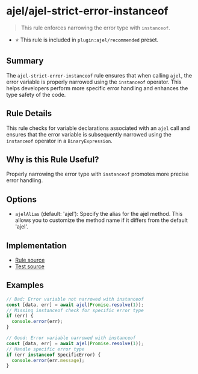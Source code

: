 # ajel/ajel-strict-error-instanceof

> This rule enforces narrowing the error type with `instanceof`.

- ⭐️ This rule is included in `plugin:ajel/recommended` preset.

## Summary

The `ajel-strict-error-instanceof` rule ensures that when calling `ajel`, the error variable is properly narrowed using the `instanceof` operator. This helps developers perform more specific error handling and enhances the type safety of the code.

## Rule Details

This rule checks for variable declarations associated with an `ajel` call and ensures that the error variable is subsequently narrowed using the `instanceof` operator in a `BinaryExpression`.

## Why is this Rule Useful?

Properly narrowing the error type with `instanceof` promotes more precise error handling.

## Options

- `ajelAlias` (default: 'ajel'): Specify the alias for the ajel method. This allows you to customize the method name if it differs from the default 'ajel'.

## Implementation

- [Rule source](../../src/rules/ajel-strict-error-instanceof.ts)
- [Test source](../../tests/rules/ajel-strict-error-instanceof.ts)

## Examples

```javascript
// Bad: Error variable not narrowed with instanceof
const [data, err] = await ajel(Promise.resolve(1));
// Missing instanceof check for specific error type
if (err) {
  console.error(err);
}

// Good: Error variable narrowed with instanceof
const [data, err] = await ajel(Promise.resolve(1));
// Handle specific error type
if (err instanceof SpecificError) {
  console.error(err.message);
}
```
